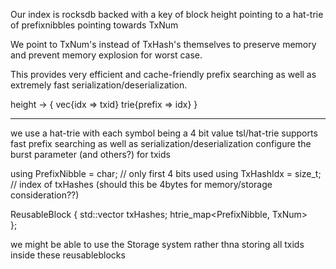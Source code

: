 Our index is rocksdb backed with a key of block height pointing to a hat-trie of prefixnibbles pointing towards TxNum

We point to TxNum's instead of TxHash's themselves to preserve memory and prevent memory explosion for worst case.

This provides very efficient and cache-friendly prefix searching as well as extremely fast serialization/deserialization.


height -> {
    vec{idx => txid}
    trie{prefix => idx}
}

----

we use a hat-trie with each symbol being a 4 bit value
tsl/hat-trie supports fast prefix searching as well as serialization/deserialization
configure the burst parameter (and others?) for txids


using PrefixNibble = char; // only first 4 bits used
using TxHashIdx = size_t; // index of txHashes (should this be 4bytes for memory/storage consideration??)

ReusableBlock
{
    std::vector<TxHash> txHashes;
    htrie_map<PrefixNibble, TxNum>  
};

we might be able to use the Storage system rather thna storing all txids inside these reusableblocks
